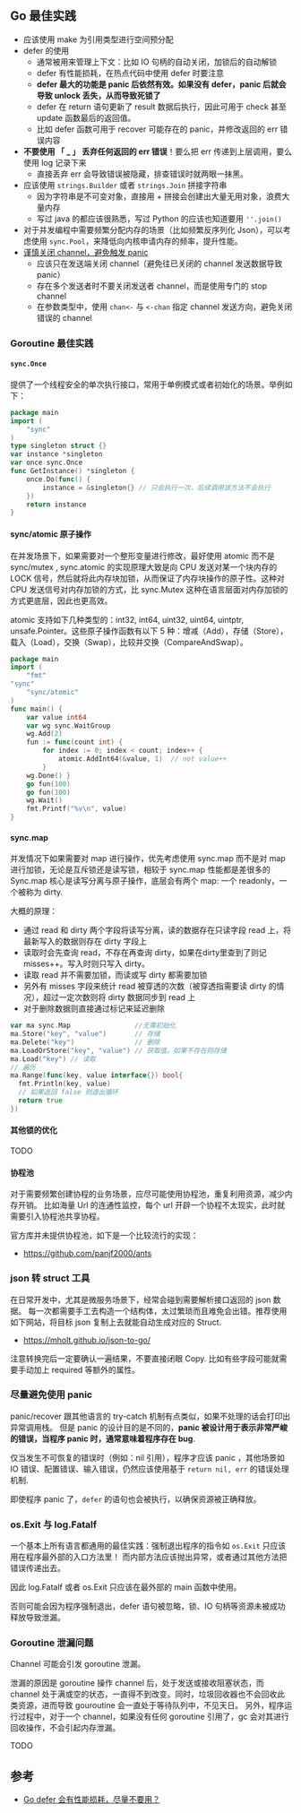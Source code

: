 ## Go 最佳实践

- 应该使用 make 为引用类型进行空间预分配
- defer 的使用
  - 通常被用来管理上下文：比如 IO 句柄的自动关闭，加锁后的自动解锁
  - defer 有性能损耗，在热点代码中使用 defer 时要注意
  - **defer 最大的功能是 panic 后依然有效。如果没有 defer，panic 后就会导致 unlock 丢失，从而导致死锁了**
  - defer 在 return 语句更新了 result 数据后执行，因此可用于 check 甚至 update 函数最后的返回值。
  - 比如 defer 函数可用于 recover 可能存在的 panic，并修改返回的 err 错误内容
- **不要使用 「 _ 」 丢弃任何返回的 err 错误**！要么把 err 传递到上层调用，要么使用 log 记录下来
  - 直接丢弃 err 会导致错误被隐藏，排查错误时就两眼一抹黑。
- 应该使用 `strings.Builder` 或者 `strings.Join` 拼接字符串
   - 因为字符串是不可变对象，直接用 + 拼接会创建出大量无用对象，浪费大量内存
  - 写过 java 的都应该很熟悉，写过 Python 的应该也知道要用 `''.join()`
- 对于并发编程中需要频繁分配内存的场景（比如频繁反序列化 Json），可以考虑使用 `sync.Pool`，来降低向内核申请内存的频率，提升性能。
- [谨慎关闭 channel，避免触发 panic](https://juejin.cn/post/7033671944587182087)
  - 应该只在发送端关闭 channel（避免往已关闭的 channel 发送数据导致 panic）
  - 存在多个发送者时不要关闭发送者 channel，而是使用专门的 stop channel
  - 在参数类型中，使用 `chan<-` 与 `<-chan` 指定 channel 发送方向，避免关闭错误的 channel

### Goroutine 最佳实践

#### `sync.Once`

提供了一个线程安全的单次执行接口，常用于单例模式或者初始化的场景。举例如下：

```go
package main
import (
    "sync"
)
type singleton struct {}
var instance *singleton
var once sync.Once
func GetInstance() *singleton {
    once.Do(func() {
        instance = &singleton{} // 只会执行一次，后续调用该方法不会执行
    })
    return instance
}
```

#### sync/atomic 原子操作

在并发场景下，如果需要对一个整形变量进行修改，最好使用 atomic 而不是 sync/mutex , sync.atomic 的实现原理大致是向 CPU 发送对某一个块内存的 LOCK 信号，然后就将此内存块加锁，从而保证了内存块操作的原子性。这种对 CPU 发送信号对内存加锁的方式，比 sync.Mutex 这种在语言层面对内存加锁的方式更底层，因此也更高效。

atomic 支持如下几种类型的：int32, int64, uint32, uint64, uintptr, unsafe.Pointer。这些原子操作函数有以下 5 种：增减（Add），存储（Store），载入（Load），交换（Swap），比较并交换（CompareAndSwap）。

```go
package main
import (
    "fmt"
"sync"
    "sync/atomic"
)
func main() {
    var value int64
    var wg sync.WaitGroup
	wg.Add(2)
    fun := func(count int) {
        for index := 0; index < count; index++ {
            atomic.AddInt64(&value, 1)  // not value++
        }
	wg.Done() }
    go fun(100)
    go fun(100)
	wg.Wait()
    fmt.Printf("%v\n", value)
}
```

#### sync.map

并发情况下如果需要对 map 进行操作，优先考虑使用 sync.map 而不是对 map 进行加锁，无论是互斥锁还是读写锁，相较于 sync.map 性能都是差很多的
Sync.map 核心是读写分离与原子操作，底层会有两个 map: 一个 readonly，一个被称为 dirty.

大概的原理：

- 通过 read 和 dirty 两个字段将读写分离，读的数据存在只读字段 read 上，将最新写入的数据则存在 dirty 字段上
- 读取时会先查询 read，不存在再查询 dirty，如果在dirty里查到了则记misses++。写入时则只写入 dirty。
- 读取 read 并不需要加锁，而读或写 dirty 都需要加锁
- 另外有 misses 字段来统计 read 被穿透的次数（被穿透指需要读 dirty 的情况），超过一定次数则将 dirty 数据同步到 read 上
- 对于删除数据则直接通过标记来延迟删除

```go
var ma sync.Map                //无需初始化
ma.Store("key", "value")       // 存储
ma.Delete("key")               // 删除
ma.LoadOrStore("key", "value") // 获取值。如果不存在则存储
ma.Load("key") // 读取
// 遍历
ma.Range(func(key, value interface{}) bool{
  fmt.Println(key, value)
  // 如果返回 false 则退出循环
  return true
})
```

#### 其他锁的优化

TODO

#### 协程池

对于需要频繁创建协程的业务场景，应尽可能使用协程池，重复利用资源，减少内存开销。
比如海量 Url 的连通性监控，每个 url 开辟一个协程不太现实，此时就需要引入协程池共享协程。

官方库并未提供协程池，如下是一个比较流行的实现：

- https://github.com/panjf2000/ants

### json 转 struct 工具

在日常开发中，尤其是微服务场景下，经常会碰到需要解析接口返回的 json 数据。
每一次都需要手工去构造一个结构体，太过繁琐而且难免会出错。推荐使用如下网站，将目标 json 复制上去就能自动生成对应的 Struct.

- https://mholt.github.io/json-to-go/ 

注意转换完后一定要确认一遍结果，不要直接闭眼 Copy. 比如有些字段可能就需要手动加上 required 等额外的属性。

### 尽量避免使用 panic

panic/recover 跟其他语言的 try-catch 机制有点类似，如果不处理的话会打印出异常调用栈。
但是 panic 的设计目的是不同的，**panic 被设计用于表示非常严峻的错误，当程序 panic 时，通常意味着程序存在 bug**.

仅当发生不可恢复的错误时（例如：nil 引用），程序才应该 panic ，其他场景如 IO 错误、配置错误、输入错误，仍然应该使用基于 `return nil, err` 的错误处理机制.

即使程序 panic 了，`defer` 的语句也会被执行，以确保资源被正确释放。

### os.Exit 与 log.Fatalf

一个基本上所有语言都通用的最佳实践：强制退出程序的指令如 `os.Exit` 只应该用在程序最外部的入口方法里！
而内部方法应该抛出异常，或者通过其他方法把错误传递出去。

因此 log.Fatalf 或者 os.Exit 只应该在最外部的 main 函数中使用。

否则可能会因为程序强制退出，defer 语句被忽略，锁、IO 句柄等资源未被成功释放导致泄漏。


### Goroutine 泄漏问题

Channel 可能会引发 goroutine 泄漏。

泄漏的原因是 goroutine 操作 channel 后，处于发送或接收阻塞状态，而 channel 处于满或空的状态，一直得不到改变。同时，垃圾回收器也不会回收此类资源，进而导致 gouroutine 会一直处于等待队列中，不见天日。
另外，程序运行过程中，对于一个 channel，如果没有任何 goroutine 引用了，gc 会对其进行回收操作，不会引起内存泄漏。

TODO


## 参考

- [Go defer 会有性能损耗，尽量不要用？](https://segmentfault.com/a/1190000019490834)

